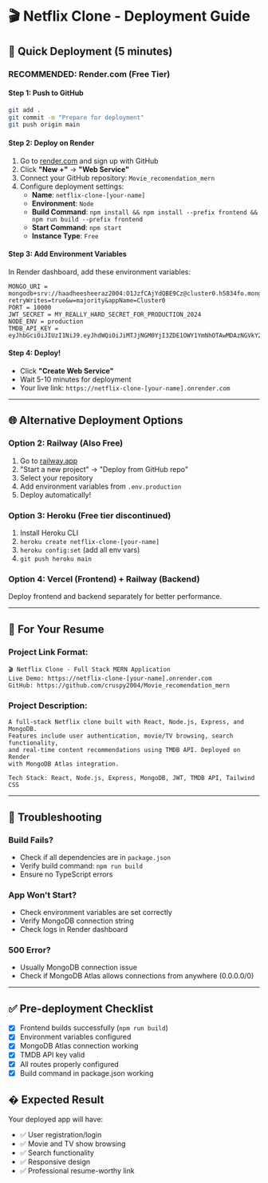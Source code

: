 # 🎬 Netflix Clone - Deployment Guide

## 🚀 Quick Deployment (5 minutes)

### **RECOMMENDED: Render.com (Free Tier)**

#### Step 1: Push to GitHub
```bash
git add .
git commit -m "Prepare for deployment"
git push origin main
```

#### Step 2: Deploy on Render
1. Go to [render.com](https://render.com) and sign up with GitHub
2. Click **"New +"** → **"Web Service"**
3. Connect your GitHub repository: `Movie_recomendation_mern`
4. Configure deployment settings:
   - **Name**: `netflix-clone-[your-name]`
   - **Environment**: `Node`
   - **Build Command**: `npm install && npm install --prefix frontend && npm run build --prefix frontend`
   - **Start Command**: `npm start`
   - **Instance Type**: `Free`

#### Step 3: Add Environment Variables
In Render dashboard, add these environment variables:
```
MONGO_URI = mongodb+srv://haadheesheeraz2004:O1JzfCAjYdQBE9Cz@cluster0.h5834fo.mongodb.net/netflix_db?retryWrites=true&w=majority&appName=Cluster0
PORT = 10000
JWT_SECRET = MY_REALLY_HARD_SECRET_FOR_PRODUCTION_2024
NODE_ENV = production
TMDB_API_KEY = eyJhbGciOiJIUzI1NiJ9.eyJhdWQiOiJiMTJjNGM0YjI3ZDE1OWY1YmNhOTAwMDAzNGVkY2U0NyIsIm5iZiI6MTc0NzE0MTEwOS4wNTQwMDAxLCJzdWIiOiI2ODIzNDFmNTA4YWM0ODg1NjA2ZWU4ZmQiLCJzY29wZXMiOlsiYXBpX3JlYWQiXSwidmVyc2lvbiI6MX0.wKJhx_MI1VDTYREL93a81G0wo71sZOjKEZcn2bgaS0E
```

#### Step 4: Deploy!
- Click **"Create Web Service"**
- Wait 5-10 minutes for deployment
- Your live link: `https://netflix-clone-[your-name].onrender.com`

---

## 🌐 Alternative Deployment Options

### **Option 2: Railway (Also Free)**
1. Go to [railway.app](https://railway.app)
2. "Start a new project" → "Deploy from GitHub repo"
3. Select your repository
4. Add environment variables from `.env.production`
5. Deploy automatically!

### **Option 3: Heroku (Free tier discontinued)**
1. Install Heroku CLI
2. `heroku create netflix-clone-[your-name]`
3. `heroku config:set` (add all env vars)
4. `git push heroku main`

### **Option 4: Vercel (Frontend) + Railway (Backend)**
Deploy frontend and backend separately for better performance.

---

## 📝 For Your Resume

### **Project Link Format:**
```
🎬 Netflix Clone - Full Stack MERN Application
Live Demo: https://netflix-clone-[your-name].onrender.com
GitHub: https://github.com/cruspy2004/Movie_recomendation_mern
```

### **Project Description:**
```
A full-stack Netflix clone built with React, Node.js, Express, and MongoDB. 
Features include user authentication, movie/TV browsing, search functionality, 
and real-time content recommendations using TMDB API. Deployed on Render 
with MongoDB Atlas integration.

Tech Stack: React, Node.js, Express, MongoDB, JWT, TMDB API, Tailwind CSS
```

---

## 🔧 Troubleshooting

### Build Fails?
- Check if all dependencies are in `package.json`
- Verify build command: `npm run build`
- Ensure no TypeScript errors

### App Won't Start?
- Check environment variables are set correctly
- Verify MongoDB connection string
- Check logs in Render dashboard

### 500 Error?
- Usually MongoDB connection issue
- Check if MongoDB Atlas allows connections from anywhere (0.0.0.0/0)

---

## ✅ Pre-deployment Checklist
- [x] Frontend builds successfully (`npm run build`)
- [x] Environment variables configured
- [x] MongoDB Atlas connection working
- [x] TMDB API key valid
- [x] All routes properly configured
- [x] Build command in package.json working

## � Expected Result
Your deployed app will have:
- ✅ User registration/login
- ✅ Movie and TV show browsing  
- ✅ Search functionality
- ✅ Responsive design
- ✅ Professional resume-worthy link